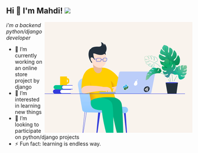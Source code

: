<h2>Hi 👋 I'm Mahdi! <img src="https://github.githubassets.com/images/mona-whisper.gif" height="24" /></h2>
<img align='right' src="/python.gif" width="400"/>
<p><em>i'm a backend python/django developer</em>
  
  
  
- 🔭 I’m currently working on an online store project by django 
- 🌱 I’m interested in learning new things
- 👯 I’m looking to participate on python/django projects
- ⚡ Fun fact: learning is endless way.

